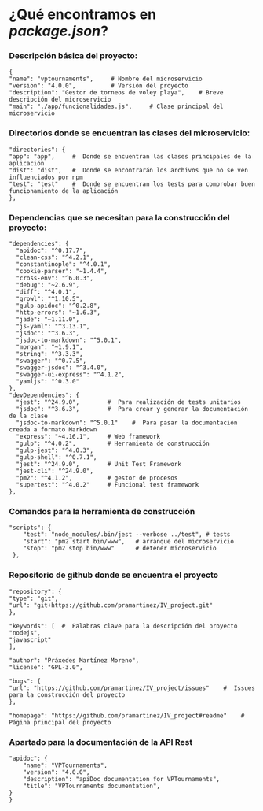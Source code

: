 # ¿Qué encontramos en *package.json*?


### Descripción básica del proyecto:

    {
    "name": "vptournaments",     # Nombre del microservicio
    "version": "4.0.0",          # Versión del proyecto
    "description": "Gestor de torneos de voley playa",    # Breve descripción del microservicio
    "main": "./app/funcionalidades.js",     # Clase principal del microservicio

###  Directorios donde se encuentran las clases del microservicio:
    "directories": {
    "app": "app",     #  Donde se encuentran las clases principales de la aplicación
    "dist": "dist",   #  Donde se encontrarán los archivos que no se ven influenciados por npm
    "test": "test"    #  Donde se encuentran los tests para comprobar buen funcionamiento de la aplicación
    },

###  Dependencias que se necesitan para la construcción del proyecto:
    "dependencies": {
      "apidoc": "^0.17.7",
      "clean-css": "^4.2.1",
      "constantinople": "^4.0.1",
      "cookie-parser": "~1.4.4",
      "cross-env": "^6.0.3",
      "debug": "~2.6.9",
      "diff": "^4.0.1",
      "growl": "^1.10.5",
      "gulp-apidoc": "^0.2.8",
      "http-errors": "~1.6.3",
      "jade": "~1.11.0",
      "js-yaml": "^3.13.1",
      "jsdoc": "^3.6.3",
      "jsdoc-to-markdown": "^5.0.1",
      "morgan": "~1.9.1",
      "string": "^3.3.3",
      "swagger": "^0.7.5",
      "swagger-jsdoc": "^3.4.0",
      "swagger-ui-express": "^4.1.2",
      "yamljs": "^0.3.0"
    },
    "devDependencies": {
      "jest": "^24.9.0",        #  Para realización de tests unitarios
      "jsdoc": "^3.6.3",        #  Para crear y generar la documentación de la clase
      "jsdoc-to-markdown": "^5.0.1"    #  Para pasar la documentación creada a formato Markdown
      "express": "~4.16.1",     # Web framework
      "gulp": "^4.0.2",         # Herramienta de construcción
      "gulp-jest": "^4.0.3",
      "gulp-shell": "^0.7.1",
      "jest": "^24.9.0",        # Unit Test Framework
      "jest-cli": "^24.9.0",
      "pm2": "^4.1.2",          # gestor de procesos
      "supertest": "^4.0.2"     # Funcional test framework
    },

###  Comandos para la herramienta de construcción
    "scripts": { 
        "test": "node_modules/.bin/jest --verbose ../test", # tests
        "start": "pm2 start bin/www",   # arranque del microservicio
        "stop": "pm2 stop bin/www"      # detener microservicio
     },

###  Repositorio de github donde se encuentra el proyecto
    "repository": {
    "type": "git",
    "url": "git+https://github.com/pramartinez/IV_project.git"
    },

    "keywords": [  #  Palabras clave para la descripción del proyecto
    "nodejs",
    "javascript"
    ],

    "author": "Práxedes Martínez Moreno",
    "license": "GPL-3.0",

    "bugs": {
    "url": "https://github.com/pramartinez/IV_project/issues"    #  Issues para la construcción del proyecto
    },

    "homepage": "https://github.com/pramartinez/IV_project#readme"    #  Página principal del proyecto

### Apartado para la documentación de la API Rest  
    "apidoc": {
        "name": "VPTournaments",
        "version": "4.0.0",
        "description": "apiDoc documentation for VPTournaments",
        "title": "VPTournaments documentation",
    }
    }
